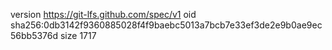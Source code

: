 version https://git-lfs.github.com/spec/v1
oid sha256:0db3142f9360885028f4f9baebc5013a7bcb7e33ef3de2e9b0ae9ec56bb5376d
size 1717
